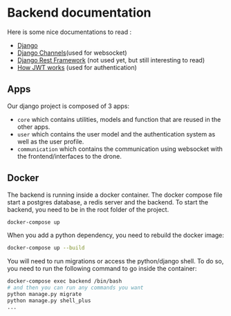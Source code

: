 # Backend documentation

Here is some nice documentations to read : 
- [Django](https://docs.djangoproject.com/en/4.2/)
- [Django Channels](https://channels.readthedocs.io/en/stable/)(used for websocket)
- [Django Rest Framework](https://www.django-rest-framework.org/) (not used yet, but still interesting to read)
- [How JWT works](https://sureshdsk.dev/how-json-web-token-jwt-authentication-works/) (used for authentication)

## Apps
Our django project is composed of 3 apps:
- `core` which contains utilities, models and function that are reused in the other apps.
- `user` which contains the user model and the authentication system as well as the user profile.
- `communication` which contains the communication using websocket with the frontend/interfaces to the drone.

## Docker
The backend is running inside a docker container.
The docker compose file start a postgres database, a redis server and the backend.
To start the backend, you need to be in the root folder of the project.
```bash
docker-compose up
```

When you add a python dependency, you need to rebuild the docker image:
```bash
docker-compose up --build
```

You will need to run migrations or access the python/django shell. To do so, you need to run the following command to go inside the container:
```bash
docker-compose exec backend /bin/bash
# and then you can run any commands you want
python manage.py migrate
python manage.py shell_plus
...
```